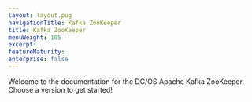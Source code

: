 ```yaml
---
layout: layout.pug
navigationTitle: Kafka ZooKeeper
title: Kafka ZooKeeper
menuWeight: 105
excerpt:
featureMaturity:
enterprise: false
---
```


Welcome to the documentation for the DC/OS Apache Kafka ZooKeeper. Choose a version to get started!


